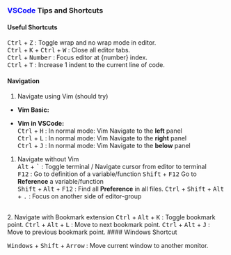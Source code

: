 ### <span style="color: blue">VSCode</span> Tips and Shortcuts

#### Useful Shortcuts

<kbd>Ctrl</kbd> + <kbd>Z</kbd> : Toggle wrap and no wrap mode in editor.  
<kbd>Ctrl</kbd> + <kbd>K</kbd> + <kbd>Ctrl</kbd> + <kbd>W</kbd> : Close all editor tabs.  
<kbd>Ctrl</kbd> + <kbd>Number</kbd> : Focus editor at {number} index.  
<kbd>Ctrl</kbd> + <kbd>T</kbd> : Increase 1 indent to the current line of code.  

#### Navigation
1. Navigate using Vim (should try)
- **Vim Basic:**
  
- **Vim in VSCode:**  
<kbd>Ctrl</kbd> + <kbd>H</kbd> : In normal mode: Vim Navigate to the **left** panel  
<kbd>Ctrl</kbd> + <kbd>L</kbd> : In normal mode: Vim Navigate to the **right** panel  
<kbd>Ctrl</kbd> + <kbd>J</kbd> : In normal mode: Vim Navigate to the **below** panel  

1. Navigate without Vim  
<kbd>Alt</kbd> + <kbd>`</kbd> : Toggle terminal / Navigate cursor from editor to terminal  
<kbd>F12</kbd> : Go to definition of a variable/function
<kbd>Shift</kbd> + <kbd>F12</kbd> Go to **Reference** a variable/function  
<kbd>Shift</kbd> + <kbd>Alt</kbd> + <kbd>F12</kbd> : Find all **Preference** in all files. 
<kbd>Ctrl</kbd> + <kbd>Shift</kbd> + <kbd>Alt</kbd> + <kbd>.</kbd> : Focus on another side of editor-group  
<br>
2. Navigate with Bookmark extension
<kbd>Ctrl</kbd> + <kbd>Alt</kbd> + <kbd>K</kbd> : Toggle bookmark point.  
<kbd>Ctrl</kbd> + <kbd>Alt</kbd> + <kbd>L</kbd> : Move to next bookmark point.  
<kbd>Ctrl</kbd> + <kbd>Alt</kbd> + <kbd>J</kbd> : Move to previous bookmark point.  
#### Windows Shortcut

<kbd>Windows</kbd> + <kbd>Shift</kbd> + <kbd>Arrow</kbd> : Move current window to another monitor. 